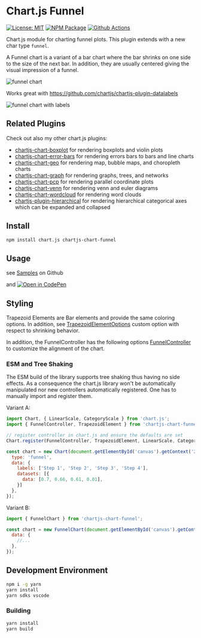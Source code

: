 # Chart.js Funnel

[![License: MIT][mit-image]][mit-url] [![NPM Package][npm-image]][npm-url] [![Github Actions][github-actions-image]][github-actions-url]

Chart.js module for charting funnel plots. This plugin extends with a new char type `funnel`.

A Funnel chart is a variant of a bar chart where the bar shrinks on one side to the size of the next bar. In addition, they are usually centered giving the visual impression of a funnel.

![funnel chart](https://user-images.githubusercontent.com/4129778/212717664-b3c63b7f-022b-4a39-953c-9d6e45265f7c.png)

Works great with https://github.com/chartjs/chartjs-plugin-datalabels

![funnel chart with labels](https://user-images.githubusercontent.com/4129778/212717832-5932802e-01d2-4da4-82eb-c4f9d3d1eebe.png)

## Related Plugins

Check out also my other chart.js plugins:

- [chartjs-chart-boxplot](https://github.com/sgratzl/chartjs-chart-boxplot) for rendering boxplots and violin plots
- [chartjs-chart-error-bars](https://github.com/sgratzl/chartjs-chart-error-bars) for rendering errors bars to bars and line charts
- [chartjs-chart-geo](https://github.com/sgratzl/chartjs-chart-geo) for rendering map, bubble maps, and choropleth charts
- [chartjs-chart-graph](https://github.com/sgratzl/chartjs-chart-graph) for rendering graphs, trees, and networks
- [chartjs-chart-pcp](https://github.com/sgratzl/chartjs-chart-pcp) for rendering parallel coordinate plots
- [chartjs-chart-venn](https://github.com/sgratzl/chartjs-chart-venn) for rendering venn and euler diagrams
- [chartjs-chart-wordcloud](https://github.com/sgratzl/chartjs-chart-wordcloud) for rendering word clouds
- [chartjs-plugin-hierarchical](https://github.com/sgratzl/chartjs-plugin-hierarchical) for rendering hierarchical categorical axes which can be expanded and collapsed

## Install

```bash
npm install chart.js chartjs-chart-funnel
```

## Usage

see [Samples](https://github.com/sgratzl/chartjs-chart-funnel/tree/main/samples) on Github

and [![Open in CodePen][codepen]](https://codepen.io/sgratzl/pen/eYjEXQW)

## Styling

Trapezoid Elements are Bar elements and provide the same coloring options. In addition, see [TrapezoidElementOptions](https://github.com/sgratzl/chartjs-chart-funnel/blob/main/src/elements/TrapezoidElement.tjs#L11-L27) custom option with respect to shrinking behavior.

In addition, the FunnelController has the following options [FunnelController](https://github.com/sgratzl/chartjs-chart-funnel/blob/main/src/controllers/FunnelController.tjs#L24-L30) to customize the alignment of the chart.

### ESM and Tree Shaking

The ESM build of the library supports tree shaking thus having no side effects. As a consequence the chart.js library won't be automatically manipulated nor new controllers automatically registered. One has to manually import and register them.

Variant A:

```js
import Chart, { LinearScale, CategoryScale } from 'chart.js';
import { FunnelController, TrapezoidElement } from 'chartjs-chart-funnel';

// register controller in chart.js and ensure the defaults are set
Chart.register(FunnelController, TrapezoidElement, LinearScale, CategoryScale);

const chart = new Chart(document.getElementById('canvas').getContext('2d'), {
  type: 'funnel',
  data: {
    labels: ['Step 1', 'Step 2', 'Step 3', 'Step 4'],
    datasets: [{
      data: [0.7, 0.66, 0.61, 0.01],
    }]
  },
});
```

Variant B:

```js
import { FunnelChart } from 'chartjs-chart-funnel';

const chart = new FunnelChart(document.getElementById('canvas').getContext('2d'), {
  data: {
    //...
  },
});
```

## Development Environment

```sh
npm i -g yarn
yarn install
yarn sdks vscode
```

### Building

```sh
yarn install
yarn build
```

[mit-image]: https://img.shields.io/badge/License-MIT-yellow.svg
[mit-url]: https://opensource.org/licenses/MIT
[npm-image]: https://badge.fury.io/js/chartjs-chart-funnel.svg
[npm-url]: https://npmjs.org/package/chartjs-chart-funnel
[github-actions-image]: https://github.com/sgratzl/chartjs-chart-funnel/workflows/ci/badge.svg
[github-actions-url]: https://github.com/sgratzl/chartjs-chart-funnel/actions
[codepen]: https://img.shields.io/badge/CodePen-open-blue?logo=codepen
